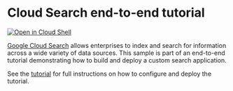 # Cloud Search end-to-end tutorial

[![Open in Cloud Shell][cloudshell-badge]][cloudshell-open]

[Google Cloud Search][cloud-search] allows enterprises to index and search
for information across a wide variety of data sources. This sample is part
of an end-to-end tutorial demonstrating how to build and deploy a custom
search application.

See the [tutorial][tutorial-url] for full instructions on how to
configure and deploy the tutorial.

[cloudshell-badge]: http://gstatic.com/cloudssh/images/open-btn.png
[cloudshell-open]: https://console.cloud.google.com/cloudshell/open?git_repo=https://github.com/gsuitedevs/cloud-search-samples&page=editor&open_in_editor=end-to-end/README.md
[cloud-search]: https://developers.google.com/cloud-search/
[tutorial-url]: https://developers.google.com/cloud-search/docs/tutorials/end-to-end/

